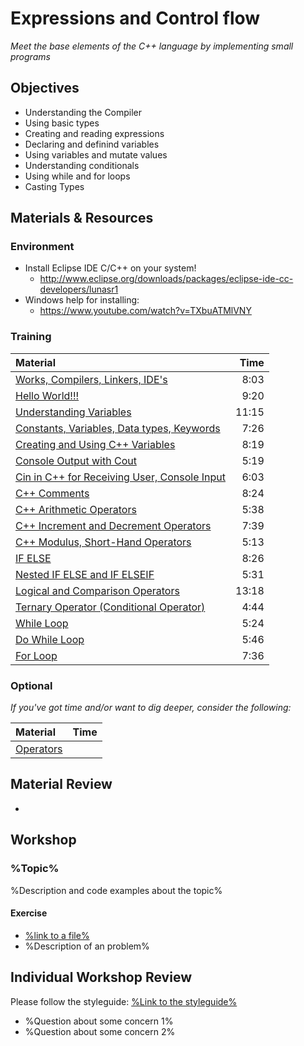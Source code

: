 # Expressions and Control flow
*Meet the base elements of the C++ language by implementing small programs*

## Objectives
 - Understanding the Compiler
 - Using basic types
 - Creating and reading expressions
 - Declaring and definind variables
 - Using variables and mutate values
 - Understanding conditionals
 - Using while and for loops
 - Casting Types

## Materials & Resources
### Environment
 - Install Eclipse IDE C/C++ on your system!
	- http://www.eclipse.org/downloads/packages/eclipse-ide-cc-developers/lunasr1
 - Windows help for installing:
	- https://www.youtube.com/watch?v=TXbuATMlVNY

### Training
| Material | Time |
|:---------|-----:|
| [Works, Compilers, Linkers, IDE's](https://www.youtube.com/watch?v=twodd1KFfGk) | 8:03 |
| [Hello World!!!](https://www.youtube.com/watch?v=e840YAaK620) | 9:20 |
| [Understanding Variables](https://www.youtube.com/watch?v=tkPjecc0ViY) | 11:15 |
| [Constants, Variables, Data types, Keywords](https://www.youtube.com/watch?v=z600MQdQ9lg) | 7:26 |
| [Creating and Using C++ Variables](https://www.youtube.com/watch?v=5kjOhtniLOs) | 8:19 |
| [Console Output with Cout](https://www.youtube.com/watch?v=c7foOFAYqbk) | 5:19 |
| [Cin in C++ for Receiving User, Console Input](https://www.youtube.com/watch?v=lW_ZT_OZD1A) | 6:03 |
| [C++ Comments](https://www.youtube.com/watch?v=uT0c5X1kvq4) | 8:24 |
| [C++ Arithmetic Operators](https://www.youtube.com/watch?v=RKNgEgm_DP8) | 5:38 |
| [C++ Increment and Decrement Operators](https://www.youtube.com/watch?v=kwkZpSc6g7Q) | 7:39 |
| [C++ Modulus, Short-Hand Operators](https://www.youtube.com/watch?v=fy4hJWctkNc) | 5:13 |
| [IF ELSE](https://www.youtube.com/watch?v=rPyn7kGHZzA) | 8:26 |
| [Nested IF ELSE and IF ELSEIF](https://www.youtube.com/watch?v=oMrt_87aW-U) | 5:31 |
| [Logical and Comparison Operators](https://www.youtube.com/watch?v=HLv2gVg6Xtc) | 13:18 |
| [Ternary Operator (Conditional Operator)](https://www.youtube.com/watch?v=-QVc_fGSJAw) | 4:44 |
| [While Loop](https://www.youtube.com/watch?v=kcd2FAxC5Ms) | 5:24 |
| [Do While Loop](https://www.youtube.com/watch?v=IqKweotABQI) | 5:46 |
| [For Loop](https://www.youtube.com/watch?v=dNmdkIu0qww) | 7:36 |

### Optional
*If you've got time and/or want to dig deeper, consider the following:*

| Material | Time |
|:---------|-----:|
| [Operators](https://www.tutorialspoint.com/cplusplus/cpp_operators.htm) | |

## Material Review
 - 

## Workshop
### %Topic%
%Description and code examples about the topic%

#### Exercise
 - [%link to a file%](link)
 - %Description of an problem%

## Individual Workshop Review
Please follow the styleguide: [%Link to the styleguide%](link)

 - %Question about some concern 1%
 - %Question about some concern 2%

